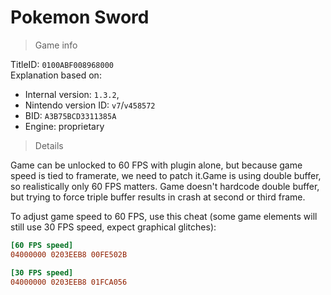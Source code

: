 # Pokemon Sword

> Game info

TitleID: `0100ABF008968000`<br>
Explanation based on:
- Internal version: `1.3.2`, 
- Nintendo version ID: `v7`/`v458572`
- BID: `A3B75BCD3311385A`
- Engine: proprietary

> Details

Game can be unlocked to 60 FPS with plugin alone, but because game speed is tied to framerate, we need to patch it.Game is using double buffer, so realistically only 60 FPS matters. Game doesn't hardcode double buffer, but trying to force triple buffer results in crash at second or third frame.

To adjust game speed to 60 FPS, use this cheat (some game elements will still use 30 FPS speed, expect graphical glitches):

```ini
[60 FPS speed]
04000000 0203EEB8 00FE502B

[30 FPS speed]
04000000 0203EEB8 01FCA056
```
